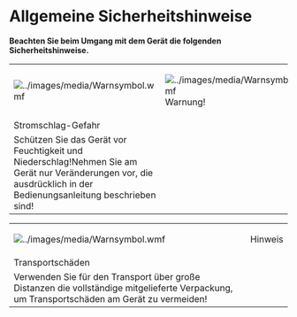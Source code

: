 ﻿# Allgemeine Sicherheitshinweise

**Beachten Sie beim Umgang mit dem Gerät die folgenden Sicherheitshinweise.**

<table>
    <tr>
        <td>

![../images/media/Warnsymbol.wmf](../images/media/Warnsymbol.wmf)</td>
        <td>

![../images/media/Warnsymbol.wmf](../images/media/Warnsymbol.wmf) Warnung!</td>
    </tr>
    <tr>
        <td>Stromschlag-Gefahr</td>
    </tr>
    <tr>
        <td>Schützen Sie das Gerät vor Feuchtigkeit und Niederschlag!Nehmen Sie am Gerät nur Veränderungen vor, die ausdrücklich in der Bedienungsanleitung beschrieben sind!</td>
    </tr>
</table>


<table>
    <tr>
        <td>

![../images/media/Warnsymbol.wmf](../images/media/Warnsymbol.wmf)</td>
        <td>Hinweis</td>
    </tr>
    <tr>
        <td>Transportschäden</td>
    </tr>
    <tr>
        <td>Verwenden Sie für den Transport über große Distanzen die vollständige mitgelieferte Verpackung, um Transportschäden am Gerät zu vermeiden!</td>
    </tr>
</table>
